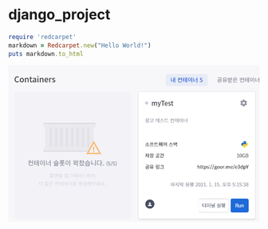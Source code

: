 # django_project
```ruby
require 'redcarpet'
markdown = Redcarpet.new("Hello World!")
puts markdown.to_html
```

![img1](./image/1234.png)
